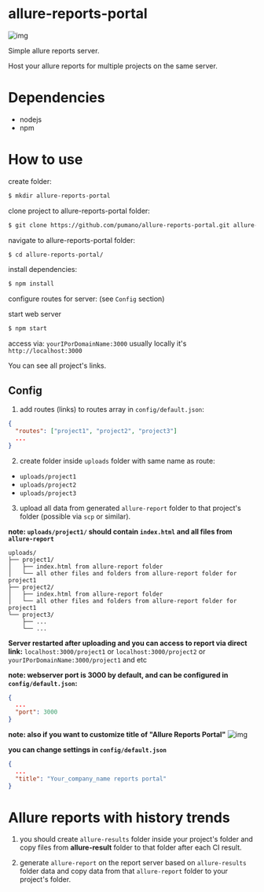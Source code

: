 # allure-reports-portal

![img](https://i.imgur.com/xpjU8MZ.png)

Simple allure reports server. 

Host your allure reports for multiple projects on the same server.

# Dependencies

* nodejs
* npm

# How to use

create folder:
```bash
$ mkdir allure-reports-portal
```

clone project to allure-reports-portal folder:
```bash
$ git clone https://github.com/pumano/allure-reports-portal.git allure-reports-portal
```

navigate to allure-reports-portal folder:
```bash
$ cd allure-reports-portal/
```

install dependencies:

```bash
$ npm install
```

configure routes for server: (see `Config` section)

start web server
```bash
$ npm start
```

access via: `yourIPorDomainName:3000` usually locally it's `http://localhost:3000` 

You can see all project's links.



## Config

1) add routes (links) to routes array in `config/default.json`:

```json
{
  "routes": ["project1", "project2", "project3"]
  ...
}
```

2) create folder inside `uploads` folder with same name as route:

* `uploads/project1`
* `uploads/project2`
* `uploads/project3`

3) upload all data from generated `allure-report` folder to that project's folder (possible via `scp` or similar).

**note: `uploads/project1/` should contain `index.html` and all files from `allure-report`**
```
uploads/
├── project1/
│   ├── index.html from allure-report folder
│   └── all other files and folders from allure-report folder for project1
├── project2/
│   ├── index.html from allure-report folder
│   └── all other files and folders from allure-report folder for project1
└── project3/
    ├── ...
    └── ...
```
**Server restarted after uploading and you can access to report via direct link:**  `localhost:3000/project1` or `localhost:3000/project2` or `yourIPorDomainName:3000/project1` and etc

**note: webserver port is 3000 by default, and can be configured in `config/default.json`:**
```json
{
  ...
  "port": 3000
}
```

**note: also if you want to customize title of "Allure Reports Portal"**
![img](https://i.imgur.com/q3SmUFk.png)

**you can change settings in `config/default.json`**
```json
{
  ...
  "title": "Your_company_name reports portal"
}
```


# Allure reports with history trends

1) you should create `allure-results` folder inside your project's folder and copy files from **allure-result** folder to that folder after each CI result.

2) generate `allure-report` on the report server based on `allure-results` folder data and copy data from that `allure-report` folder to your project's folder.
